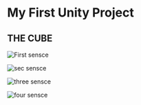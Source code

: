 # My First Unity Project

## THE CUBE

![First sensce](https://github.com/boaz209/First-Unity-Project/blob/master/My%20First%20Unity%20Project/1.png)

![sec sensce](https://github.com/boaz209/First-Unity-Project/blob/master/My%20First%20Unity%20Project/2.png)

![three sensce](https://github.com/boaz209/First-Unity-Project/blob/master/My%20First%20Unity%20Project/3.png)

![four sensce](https://github.com/boaz209/First-Unity-Project/blob/master/My%20First%20Unity%20Project/4.png)
